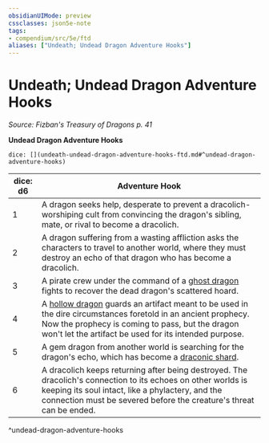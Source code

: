 ```yaml
---
obsidianUIMode: preview
cssclasses: json5e-note
tags:
- compendium/src/5e/ftd
aliases: ["Undeath; Undead Dragon Adventure Hooks"]
---
```

# Undeath; Undead Dragon Adventure Hooks
*Source: Fizban's Treasury of Dragons p. 41* 

**Undead Dragon Adventure Hooks**

`dice: [](undeath-undead-dragon-adventure-hooks-ftd.md#^undead-dragon-adventure-hooks)`

| dice: d6 | Adventure Hook |
|----------|----------------|
| 1 | A dragon seeks help, desperate to prevent a dracolich-worshiping cult from convincing the dragon's sibling, mate, or rival to become a dracolich. |
| 2 | A dragon suffering from a wasting affliction asks the characters to travel to another world, where they must destroy an echo of that dragon who has become a dracolich. |
| 3 | A pirate crew under the command of a [ghost dragon](/2-Mechanics/CLI/bestiary/undead/ghost-dragon-ftd.md) fights to recover the dead dragon's scattered hoard. |
| 4 | A [hollow dragon](/2-Mechanics/CLI/bestiary/undead/hollow-dragon-ftd.md) guards an artifact meant to be used in the dire circumstances foretold in an ancient prophecy. Now the prophecy is coming to pass, but the dragon won't let the artifact be used for its intended purpose. |
| 5 | A gem dragon from another world is searching for the dragon's echo, which has become a [draconic shard](/2-Mechanics/CLI/bestiary/undead/draconic-shard-ftd.md). |
| 6 | A dracolich keeps returning after being destroyed. The dracolich's connection to its echoes on other worlds is keeping its soul intact, like a phylactery, and the connection must be severed before the creature's threat can be ended. |
^undead-dragon-adventure-hooks